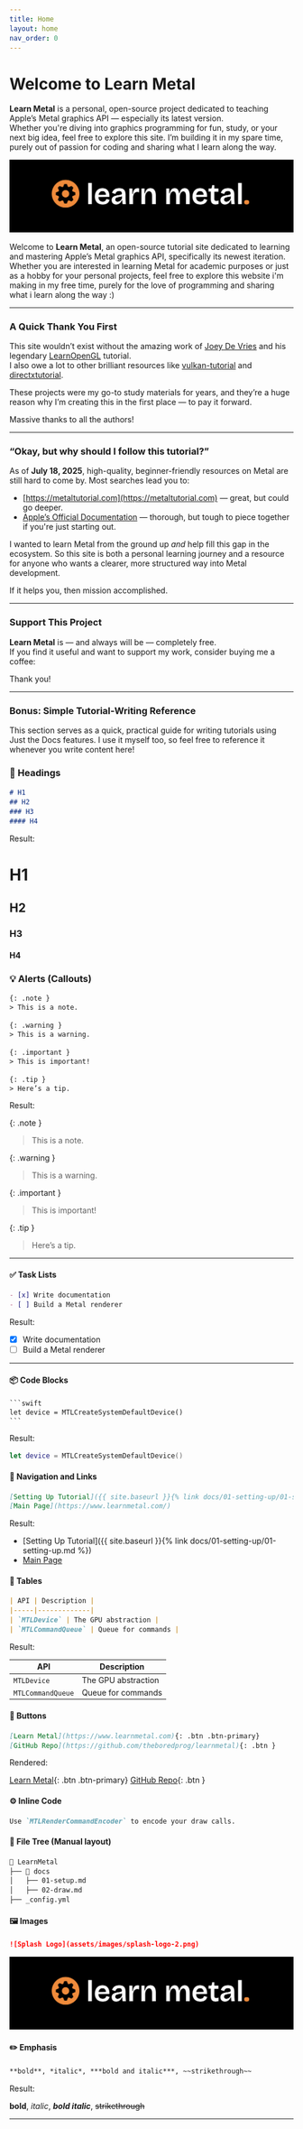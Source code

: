 ```yaml
---
title: Home
layout: home
nav_order: 0
---
```


# Welcome to Learn Metal

**Learn Metal** is a personal, open-source project dedicated to teaching Apple’s Metal graphics API — especially its latest version.  
Whether you're diving into graphics programming for fun, study, or your next big idea, feel free to explore this site. I’m building it in my spare time, purely out of passion for coding and sharing what I learn along the way.

![splash-logo-1](assets/images/splash-logo-2.png)

Welcome to **Learn Metal**, an open-source tutorial site dedicated to learning and mastering Apple’s Metal graphics API, specifically its newest iteration.
Whether you are interested in learning Metal for academic purposes or just as a hobby for your personal projects, feel free to explore this website i'm making in my free time, purely for the love of programming and sharing what i learn along the way :)

---

### A Quick Thank You First

This site wouldn’t exist without the amazing work of [Joey De Vries](http://joeydevries.com/#home) and his legendary [LearnOpenGL](https://learnopengl.com) tutorial.  
I also owe a lot to other brilliant resources like [vulkan-tutorial](https://vulkan-tutorial.com) and [directxtutorial](http://www.directxtutorial.com/Lesson.aspx?lessonid=9-4-1).

These projects were my go-to study materials for years, and they’re a huge reason why I’m creating this in the first place — to pay it forward.

Massive thanks to all the authors!

---

### “Okay, but why should I follow this tutorial?”

As of **July 18, 2025**, high-quality, beginner-friendly resources on Metal are still hard to come by. Most searches lead you to:

- [https://metaltutorial.com](https://metaltutorial.com) — great, but could go deeper.
- [Apple’s Official Documentation](https://developer.apple.com/documentation/Metal/) — thorough, but tough to piece together if you're just starting out.

I wanted to learn Metal from the ground up *and* help fill this gap in the ecosystem. So this site is both a personal learning journey and a resource for anyone who wants a clearer, more structured way into Metal development.

If it helps you, then mission accomplished.

---

### Support This Project

**Learn Metal** is — and always will be — completely free.  
If you find it useful and want to support my work, consider buying me a coffee:

<script type="text/javascript" src="https://cdnjs.buymeacoffee.com/1.0.0/button.prod.min.js" data-name="bmc-button" data-slug="theboredprog" data-color="#FFDD00" data-emoji="☕"  data-font="Cookie" data-text="Buy me a coffee" data-outline-color="#000000" data-font-color="#000000" data-coffee-color="#ffffff" ></script>

Thank you!

---

### Bonus: Simple Tutorial-Writing Reference

This section serves as a quick, practical guide for writing tutorials using Just the Docs features. 
I use it myself too, so feel free to reference it whenever you write content here!

### 📘 Headings

```markdown
# H1
## H2
### H3
#### H4
```

Result:

# H1
## H2
### H3
#### H4

### 💡 Alerts (Callouts)

```
{: .note }
> This is a note.

{: .warning }
> This is a warning.

{: .important }
> This is important!

{: .tip }
> Here’s a tip.
```

Result:

{: .note }
> This is a note.

{: .warning }
> This is a warning.

{: .important }
> This is important!

{: .tip }
> Here’s a tip.

---

#### ✅ Task Lists

```markdown
- [x] Write documentation
- [ ] Build a Metal renderer
```

Result:

- [x] Write documentation  
- [ ] Build a Metal renderer

---

#### 📦 Code Blocks

<pre><code>```swift
let device = MTLCreateSystemDefaultDevice()
```</code></pre>

Result:

```swift
let device = MTLCreateSystemDefaultDevice()
```

#### 🧭 Navigation and Links

```markdown
[Setting Up Tutorial]({{ site.baseurl }}{% link docs/01-setting-up/01-setting-up.md %})
[Main Page](https://www.learnmetal.com/)
```

Result: 

- [Setting Up Tutorial]({{ site.baseurl }}{% link docs/01-setting-up/01-setting-up.md %})
- [Main Page](https://www.learnmetal.com/)

#### 📐 Tables

```markdown
| API | Description |
|-----|-------------|
| `MTLDevice` | The GPU abstraction |
| `MTLCommandQueue` | Queue for commands |
```

Result:

| API | Description |
|-----|-------------|
| `MTLDevice` | The GPU abstraction |
| `MTLCommandQueue` | Queue for commands |

#### 🧲 Buttons

```markdown
[Learn Metal](https://www.learnmetal.com){: .btn .btn-primary}
[GitHub Repo](https://github.com/theboredprog/learnmetal){: .btn }
```

Rendered:

[Learn Metal](https://www.learnmetal.com){: .btn .btn-primary}
[GitHub Repo](https://github.com/theboredprog/learnmetal){: .btn }

#### ⚙️ Inline Code

```markdown
Use `MTLRenderCommandEncoder` to encode your draw calls.
```

#### 📎 File Tree (Manual layout)

```markdown
📂 LearnMetal  
├── 📁 docs  
│   ├── 01-setup.md  
│   ├── 02-draw.md  
├── _config.yml
```

#### 🖼️ Images

```markdown
![Splash Logo](assets/images/splash-logo-2.png)
```

![Splash Logo](assets/images/splash-logo-2.png)

#### ✏️ Emphasis

```markdown
**bold**, *italic*, ***bold and italic***, ~~strikethrough~~
```

Result:

**bold**, *italic*, ***bold italic***, ~~strikethrough~~

---

